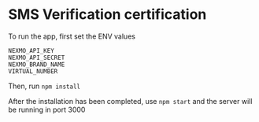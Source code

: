 # SMS Verification certification

To run the app, first set the ENV values

```
NEXMO_API_KEY
NEXMO_API_SECRET
NEXMO_BRAND_NAME
VIRTUAL_NUMBER
```

Then, run `npm install`

After the installation has been completed, use `npm start` and the server will be running in port 3000